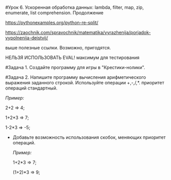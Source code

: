 #Урок 6. Ускоренная обработка данных: lambda, filter, map, zip, enumerate, list comprehension. 
Продолжение

https://pythonexamples.org/python-re-split/

https://zaochnik.com/spravochnik/matematika/vyrazhenija/porjadok-vypolnenija-dejstvij/

выше полезные ссылки. Возможно, пригодятся.

НЕЛЬЗЯ ИСПОЛЬЗОВАТЬ EVAL! максимум для тестирования

#Задача 1. Создайте программу для игры в "Крестики-нолики".

#Задача 2. Напишите программу вычисления арифметического выражения заданного строкой. Используйте операции +,-,/,*. приоритет операций стандартный.

*Пример:* 

2+2 => 4; 

1+2*3 => 7; 

1-2*3 => -5;

- Добавьте возможность использования скобок, меняющих приоритет операций.

    *Пример:* 

    1+2*3 => 7; 

    (1+2)*3 => 9;